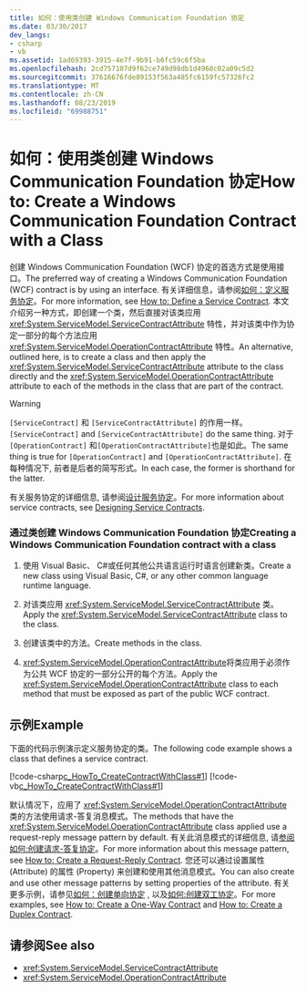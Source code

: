 ```yaml
---
title: 如何：使用类创建 Windows Communication Foundation 协定
ms.date: 03/30/2017
dev_langs:
- csharp
- vb
ms.assetid: 1ad69393-3915-4e7f-9b91-b6fc59c6f5ba
ms.openlocfilehash: 2cd757107d9f62ce749d98db1d4968c02a09c5d2
ms.sourcegitcommit: 37616676fde89153f563a485fc6159fc57326fc2
ms.translationtype: MT
ms.contentlocale: zh-CN
ms.lasthandoff: 08/23/2019
ms.locfileid: "69988751"
---
```

# <a name="how-to-create-a-windows-communication-foundation-contract-with-a-class"></a><span data-ttu-id="93c33-102">如何：使用类创建 Windows Communication Foundation 协定</span><span class="sxs-lookup"><span data-stu-id="93c33-102">How to: Create a Windows Communication Foundation Contract with a Class</span></span>
<span data-ttu-id="93c33-103">创建 Windows Communication Foundation (WCF) 协定的首选方式是使用接口。</span><span class="sxs-lookup"><span data-stu-id="93c33-103">The preferred way of creating a Windows Communication Foundation (WCF) contract is by using an interface.</span></span> <span data-ttu-id="93c33-104">有关详细信息，请参阅[如何：定义服务协定](../../../../docs/framework/wcf/how-to-define-a-wcf-service-contract.md)。</span><span class="sxs-lookup"><span data-stu-id="93c33-104">For more information, see [How to: Define a Service Contract](../../../../docs/framework/wcf/how-to-define-a-wcf-service-contract.md).</span></span> <span data-ttu-id="93c33-105">本文介绍另一种方式，即创建一个类，然后直接对该类应用 <xref:System.ServiceModel.ServiceContractAttribute> 特性，并对该类中作为协定一部分的每个方法应用 <xref:System.ServiceModel.OperationContractAttribute> 特性。</span><span class="sxs-lookup"><span data-stu-id="93c33-105">An alternative, outlined here, is to create a class and then apply the <xref:System.ServiceModel.ServiceContractAttribute> attribute to the class directly and the <xref:System.ServiceModel.OperationContractAttribute> attribute to each of the methods in the class that are part of the contract.</span></span>  
  
> [!WARNING]
> <span data-ttu-id="93c33-106">`[ServiceContract]` 和 `[ServiceContractAttribute]` 的作用一样。</span><span class="sxs-lookup"><span data-stu-id="93c33-106">`[ServiceContract]` and `[ServiceContractAttribute]` do the same thing.</span></span> <span data-ttu-id="93c33-107">对于`[OperationContract]` 和`[OperationContractAttribute]`也是如此。</span><span class="sxs-lookup"><span data-stu-id="93c33-107">The same thing is true for `[OperationContract]` and `[OperationContractAttribute]`.</span></span> <span data-ttu-id="93c33-108">在每种情况下, 前者是后者的简写形式。</span><span class="sxs-lookup"><span data-stu-id="93c33-108">In each case, the former is shorthand for the latter.</span></span>  
  
 <span data-ttu-id="93c33-109">有关服务协定的详细信息, 请参阅[设计服务协定](../../../../docs/framework/wcf/designing-service-contracts.md)。</span><span class="sxs-lookup"><span data-stu-id="93c33-109">For more information about service contracts, see [Designing Service Contracts](../../../../docs/framework/wcf/designing-service-contracts.md).</span></span>  
  
### <a name="creating-a-windows-communication-foundation-contract-with-a-class"></a><span data-ttu-id="93c33-110">通过类创建 Windows Communication Foundation 协定</span><span class="sxs-lookup"><span data-stu-id="93c33-110">Creating a Windows Communication Foundation contract with a class</span></span>  
  
1. <span data-ttu-id="93c33-111">使用 Visual Basic、 C#或任何其他公共语言运行时语言创建新类。</span><span class="sxs-lookup"><span data-stu-id="93c33-111">Create a new class using Visual Basic, C#, or any other common language runtime language.</span></span>  
  
2. <span data-ttu-id="93c33-112">对该类应用 <xref:System.ServiceModel.ServiceContractAttribute> 类。</span><span class="sxs-lookup"><span data-stu-id="93c33-112">Apply the <xref:System.ServiceModel.ServiceContractAttribute> class to the class.</span></span>  
  
3. <span data-ttu-id="93c33-113">创建该类中的方法。</span><span class="sxs-lookup"><span data-stu-id="93c33-113">Create methods in the class.</span></span>  
  
4. <span data-ttu-id="93c33-114"><xref:System.ServiceModel.OperationContractAttribute>将类应用于必须作为公共 WCF 协定的一部分公开的每个方法。</span><span class="sxs-lookup"><span data-stu-id="93c33-114">Apply the <xref:System.ServiceModel.OperationContractAttribute> class to each method that must be exposed as part of the public WCF contract.</span></span>  
  
## <a name="example"></a><span data-ttu-id="93c33-115">示例</span><span class="sxs-lookup"><span data-stu-id="93c33-115">Example</span></span>  
 <span data-ttu-id="93c33-116">下面的代码示例演示定义服务协定的类。</span><span class="sxs-lookup"><span data-stu-id="93c33-116">The following code example shows a class that defines a service contract.</span></span>  
  
 [!code-csharp[c_HowTo_CreateContractWithClass#1](../../../../samples/snippets/csharp/VS_Snippets_CFX/c_howto_createcontractwithclass/cs/source.cs#1)]
 [!code-vb[c_HowTo_CreateContractWithClass#1](../../../../samples/snippets/visualbasic/VS_Snippets_CFX/c_howto_createcontractwithclass/vb/source.vb#1)]  
  
 <span data-ttu-id="93c33-117">默认情况下，应用了 <xref:System.ServiceModel.OperationContractAttribute> 类的方法使用请求-答复消息模式。</span><span class="sxs-lookup"><span data-stu-id="93c33-117">The methods that have the <xref:System.ServiceModel.OperationContractAttribute> class applied use a request-reply message pattern by default.</span></span> <span data-ttu-id="93c33-118">有关此消息模式的详细信息, 请[参阅如何:创建请求-答复协定](../../../../docs/framework/wcf/feature-details/how-to-create-a-request-reply-contract.md)。</span><span class="sxs-lookup"><span data-stu-id="93c33-118">For more information about this message pattern, see [How to: Create a Request-Reply Contract](../../../../docs/framework/wcf/feature-details/how-to-create-a-request-reply-contract.md).</span></span> <span data-ttu-id="93c33-119">您还可以通过设置属性 (Attribute) 的属性 (Property) 来创建和使用其他消息模式。</span><span class="sxs-lookup"><span data-stu-id="93c33-119">You can also create and use other message patterns by setting properties of the attribute.</span></span> <span data-ttu-id="93c33-120">有关更多示例，请参见[如何：创建单向协定](../../../../docs/framework/wcf/feature-details/how-to-create-a-one-way-contract.md) , 以及[如何:创建双工协定](../../../../docs/framework/wcf/feature-details/how-to-create-a-duplex-contract.md)。</span><span class="sxs-lookup"><span data-stu-id="93c33-120">For more examples, see [How to: Create a One-Way Contract](../../../../docs/framework/wcf/feature-details/how-to-create-a-one-way-contract.md) and [How to: Create a Duplex Contract](../../../../docs/framework/wcf/feature-details/how-to-create-a-duplex-contract.md).</span></span>  
  
## <a name="see-also"></a><span data-ttu-id="93c33-121">请参阅</span><span class="sxs-lookup"><span data-stu-id="93c33-121">See also</span></span>

- <xref:System.ServiceModel.ServiceContractAttribute>
- <xref:System.ServiceModel.OperationContractAttribute>
